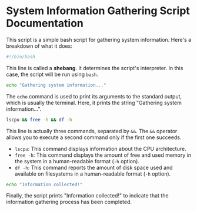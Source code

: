 # System Information Gathering Script Documentation

This script is a simple bash script for gathering system information. Here's a breakdown of what it does:

```bash
#!/bin/bash
```
This line is called a **shebang**. It determines the script's interpreter. In this case, the script will be run using `bash`.

```bash
echo "Gathering system information..."
```
The `echo` command is used to print its arguments to the standard output, which is usually the terminal. Here, it prints the string "Gathering system information...".

```bash
lscpu && free -h && df -h
```
This line is actually three commands, separated by `&&`. The `&&` operator allows you to execute a second command only if the first one succeeds.

- `lscpu`: This command displays information about the CPU architecture.
- `free -h`: This command displays the amount of free and used memory in the system in a human-readable format (`-h` option).
- `df -h`: This command reports the amount of disk space used and available on filesystems in a human-readable format (`-h` option).

```bash
echo "Information collected!"
```
Finally, the script prints "Information collected!" to indicate that the information gathering process has been completed.